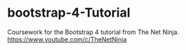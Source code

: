 # bootstrap-4-Tutorial
Coursework for the Bootstrap 4 tutorial from The Net Ninja.
https://www.youtube.com/c/TheNetNinja

